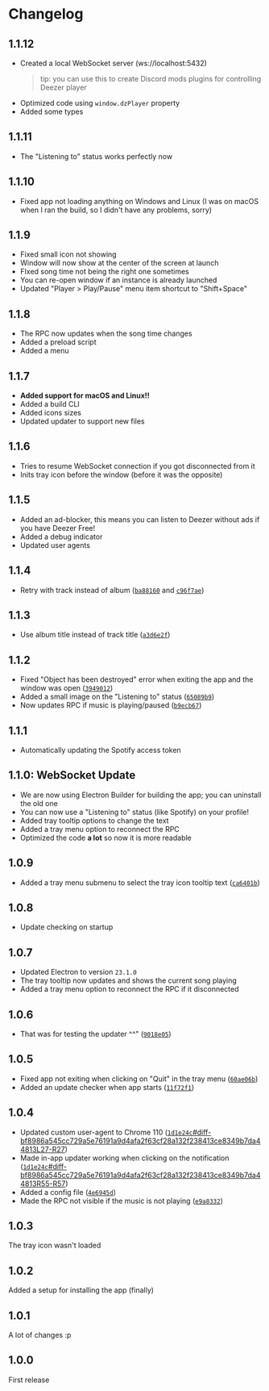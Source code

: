 # Changelog

## 1.1.12

* Created a local WebSocket server (ws://localhost:5432) 
  > tip: you can use this to create Discord mods plugins for controlling Deezer player 
* Optimized code using ``window.dzPlayer`` property 
* Added some types

## 1.1.11

* The "Listening to" status works perfectly now

## 1.1.10

* Fixed app not loading anything on Windows and Linux (I was on macOS when I ran the build, so I didn't have any problems, sorry)

## 1.1.9

* Fixed small icon not showing
* Window will now show at the center of the screen at launch
* FIxed song time not being the right one sometimes
* You can re-open window if an instance is already launched
* Updated "Player > Play/Pause" menu item shortcut to "Shift+Space"

## 1.1.8

* The RPC now updates when the song time changes
* Added a preload script
* Added a menu

## 1.1.7

* **Added support for macOS and Linux!!**
* Added a build CLI
* Added icons sizes
* Updated updater to support new files

## 1.1.6

* Tries to resume WebSocket connection if you got disconnected from it
* Inits tray icon before the window (before it was the opposite)

## 1.1.5

* Added an ad-blocker, this means you can listen to Deezer without ads if you have Deezer Free!
* Added a debug indicator
* Updated user agents

## 1.1.4

* Retry with track instead of album ([``ba88160``](https://github.com/JustYuuto/deezer-discord-rpc/commit/ba881603405bb9117e98616d5ae021e85eef99e8) and [``c96f7ae``](https://github.com/JustYuuto/deezer-discord-rpc/commit/c96f7ae10d8963ddb9f57518082f904bdfb43ce5))

## 1.1.3

* Use album title instead of track title ([``a3d6e2f``](https://github.com/JustYuuto/deezer-discord-rpc/commit/a3d6e2fe44e5185e7fa00fc5fcfa1a998eeeec79))

## 1.1.2

* Fixed "Object has been destroyed" error when exiting the app and the window was open ([``3949012``](https://github.com/JustYuuto/deezer-discord-rpc/commit/39490125c850070dd080f06633de8e60acf44427))
* Added a small image on the "Listening to" status ([``65089b9``](https://github.com/JustYuuto/deezer-discord-rpc/commit/65089b905569b04cd7bd195e39291df28d3b8345))
* Now updates RPC if music is playing/paused ([``b9ecb67``](https://github.com/JustYuuto/deezer-discord-rpc/commit/b9ecb678235b92bb266647511bcd68292ba229ef))

## 1.1.1

* Automatically updating the Spotify access token

## 1.1.0: WebSocket Update

* We are now using Electron Builder for building the app; you can uninstall the old one
* You can now use a "Listening to" status (like Spotify) on your profile!
* Added tray tooltip options to change the text
* Added a tray menu option to reconnect the RPC
* Optimized the code **a lot** so now it is more readable

## 1.0.9

* Added a tray menu submenu to select the tray icon tooltip text ([``ca6401b``](https://github.com/JustYuuto/deezer-discord-rpc/commit/ca6401b6fe28bdf7caabe9b01c0b2356b1d5e0fa))

## 1.0.8

* Update checking on startup

## 1.0.7

* Updated Electron to version `23.1.0`
* The tray tooltip now updates and shows the current song playing
* Added a tray menu option to reconnect the RPC if it disconnected 

## 1.0.6

* That was for testing the updater ^^" ([``9018e05``](https://github.com/JustYuuto/deezer-discord-rpc/commit/9018e05acfef496928ab8fe64f71b023227a90b2))

## 1.0.5

* Fixed app not exiting when clicking on "Quit" in the tray menu ([``60ae06b``](https://github.com/JustYuuto/deezer-discord-rpc/commit/60ae06b9e430fa083376be4899806973c01adacb))
* Added an update checker when app starts ([``11f72f1``](https://github.com/JustYuuto/deezer-discord-rpc/commit/11f72f1b90a4997cabaec09bcfaabe3afc48c40e))

## 1.0.4

* Updated custom user-agent to Chrome 110 ([``1d1e24c``#diff-bf8986a545cc729a5e76191a9d4afa2f63cf28a132f238413ce8349b7da44813L27-R27](https://github.com/JustYuuto/deezer-discord-rpc/commit/1d1e24cc87d90026b03fff24515656c40830a22d#diff-bf8986a545cc729a5e76191a9d4afa2f63cf28a132f238413ce8349b7da44813L27-R27))
* Made in-app updater working when clicking on the notification ([``1d1e24c``#diff-bf8986a545cc729a5e76191a9d4afa2f63cf28a132f238413ce8349b7da44813R55-R57](https://github.com/JustYuuto/deezer-discord-rpc/commit/1d1e24cc87d90026b03fff24515656c40830a22d#diff-bf8986a545cc729a5e76191a9d4afa2f63cf28a132f238413ce8349b7da44813R55-R57))
* Added a config file ([``4e6945d``](https://github.com/JustYuuto/deezer-discord-rpc/commit/4e6945d8c3c14ab8ac2678d28c53ee78885a66ea))
* Made the RPC not visible if the music is not playing ([``e9a8332``](https://github.com/JustYuuto/deezer-discord-rpc/commit/e9a83327dfe791fbc86c602116416a3407567ca8))

## 1.0.3

The tray icon wasn't loaded

## 1.0.2

Added a setup for installing the app (finally)

## 1.0.1

A lot of changes :p

## 1.0.0

First release
